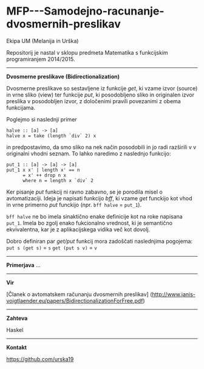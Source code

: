 MFP---Samodejno-racunanje-dvosmernih-preslikav
==============================================
Ekipa UM (Melanija in Urška)

Repositorij je nastal v sklopu predmeta Matematika s funkcijskim programiranjem 2014/2015.
___

**Dvosmerne preslikave (Bidirectionalization)**

Dvosmerne preslikave so sestavljene iz funkcije *get*, ki vzame izvor (source)
in vrne sliko (view) ter funkcije *put*, ki posodobljeno sliko in originalen
izvor preslika v posodobljen izvor, z določenimi pravili povezanimi z 
obema funkcijama.

Poglejmo si naslednji primer
```
halve :: [a] -> [a]
halve x = take (length `div` 2) x
```
in predpostavimo, da smo sliko na nek način posodobili in jo radi razširili v 
v originalni vhodni seznam.
To lahko naredimo z naslednjo funkcijo:
```
put_1 :: [a] -> [a] -> [a]
put_1 x x' | length x' == n
	  = x' ++ drop n x 
	  where n = length x `div` 2
```

Ker pisanje *put* funkcij ni ravno zabavno, se je porodila misel o avtomatizaciji.
Ideja je napisati funkcijo *bff*, ki vzame *get* funckijo kot vhod in vrne 
primerno *put* funckijo (npr. ```bff halve``` = ```put_1```).

```bff halve``` ne bo imela sinaktično enake definicije kot na roke napisana 
```put_1```. Imela bo zgolj enako fukcionalno vrednost, ki je semantično 
ekvivalentna, kar je z aplikacijskega vidika več kot dovolj.

Dobro definiran par *get/put* funkcij mora zadoščati naslednjima pogojema:
```put s (get s)``` = ```s```
```get (put s v)``` = ```v```


___
**Primerjava**
...

___
**Vir**

[Članek o avtomatskem računanju dvosmernih preslikav] (http://www.janis-voigtlaender.eu/papers/BidirectionalizationForFree.pdf)

___
**Zahteva**

Haskel

___
**Kontakt**

https://github.com/urska19



